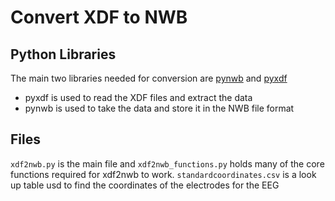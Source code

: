 # Convert XDF to NWB

## Python Libraries
The main two libraries needed for conversion are [pynwb](https://pynwb.readthedocs.io/en/stable/index.html) and [pyxdf](https://github.com/xdf-modules/pyxdf)
- pyxdf is used to read the XDF files and extract the data
- pynwb is used to take the data and store it in the NWB file format

## Files

`xdf2nwb.py` is the main file and `xdf2nwb_functions.py` holds many of the core functions required for xdf2nwb to work.
`standardcoordinates.csv` is a look up table usd to find the coordinates of the electrodes for the EEG
